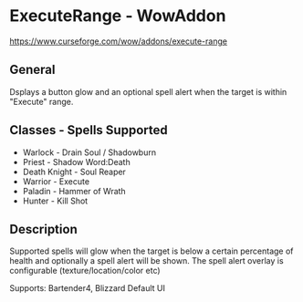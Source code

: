 # ExecuteRange - WowAddon
https://www.curseforge.com/wow/addons/execute-range

## General
Dsplays a button glow and an optional spell alert when the target is within "Execute" range.

## Classes - Spells Supported
* Warlock - Drain Soul / Shadowburn
* Priest - Shadow Word:Death
* Death Knight - Soul Reaper
* Warrior - Execute
* Paladin - Hammer of Wrath
* Hunter - Kill Shot

## Description
Supported spells will glow when the target is below a certain percentage of health and optionally a spell alert will be shown. The spell alert overlay is configurable (texture/location/color etc)

Supports: Bartender4, Blizzard Default UI
